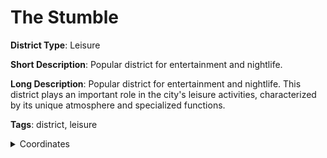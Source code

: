 # The Stumble

**District Type**: Leisure

**Short Description**: Popular district for entertainment and nightlife.

**Long Description**: Popular district for entertainment and nightlife. This district plays an important role in the city's leisure activities, characterized by its unique atmosphere and specialized functions.

**Tags**: district, leisure

<details>
<summary>Coordinates</summary>

- [5538,3286]
- [5618,3364]
- [5686,3286]
- [5682,2550]
- [5642,2538]
- [5452,2808]
- [5584,2930]
- [5568,3130]
- [5530,3194]
- [5560,3234]

</details>

